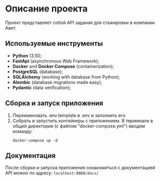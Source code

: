 # Описание проекта
Проект представляет собой API задания для стажировки в компании Авит.

## Используемые инструменты
* **Python** (3.10);
* **FastApi** (asynchronous Web Framework);
* **Docker** and **Docker Compose** (containerization);
* **PostgreSQL** (database);
* **SQLAlchemy** (working with database from Python);
* **Alembic** (database migrations made easy);
* **Pydantic** (data verification);

## Сборка и запуск приложения
1. Переименовать .env.template в .env и заполнить его
2. Собрать и запустить контейнеры с приложением. В терминале в общей директории (с файлом "docker-compose.yml") 
вводим команду:
    ```
    docker-compose up -d
    ```

## Документация

После сборки и запуска приложения ознакомиться с документацией API можно по адресу:
    ```
    localhost:8080/docs/
    ```